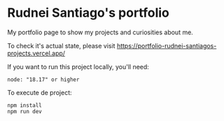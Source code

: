# Rudnei Santiago's portfolio

My portfolio page to show my projects and curiosities about me.

To check it's actual state, please visit https://portfolio-rudnei-santiagos-projects.vercel.app/

If you want to run this project locally, you'll need:

```
node: "18.17" or higher
```

To execute de project:

```
npm install
npm run dev
```
